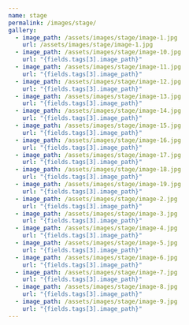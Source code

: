```yaml
---
name: stage
permalink: /images/stage/
gallery:
  - image_path: /assets/images/stage/image-1.jpg
    url: /assets/images/stage/image-1.jpg
  - image_path: /assets/images/stage/image-10.jpg
    url: "{fields.tags[3].image_path}"
  - image_path: /assets/images/stage/image-11.jpg
    url: "{fields.tags[3].image_path}"
  - image_path: /assets/images/stage/image-12.jpg
    url: "{fields.tags[3].image_path}"
  - image_path: /assets/images/stage/image-13.jpg
    url: "{fields.tags[3].image_path}"
  - image_path: /assets/images/stage/image-14.jpg
    url: "{fields.tags[3].image_path}"
  - image_path: /assets/images/stage/image-15.jpg
    url: "{fields.tags[3].image_path}"
  - image_path: /assets/images/stage/image-16.jpg
    url: "{fields.tags[3].image_path}"
  - image_path: /assets/images/stage/image-17.jpg
    url: "{fields.tags[3].image_path}"
  - image_path: /assets/images/stage/image-18.jpg
    url: "{fields.tags[3].image_path}"
  - image_path: /assets/images/stage/image-19.jpg
    url: "{fields.tags[3].image_path}"
  - image_path: /assets/images/stage/image-2.jpg
    url: "{fields.tags[3].image_path}"
  - image_path: /assets/images/stage/image-3.jpg
    url: "{fields.tags[3].image_path}"
  - image_path: /assets/images/stage/image-4.jpg
    url: "{fields.tags[3].image_path}"
  - image_path: /assets/images/stage/image-5.jpg
    url: "{fields.tags[3].image_path}"
  - image_path: /assets/images/stage/image-6.jpg
    url: "{fields.tags[3].image_path}"
  - image_path: /assets/images/stage/image-7.jpg
    url: "{fields.tags[3].image_path}"
  - image_path: /assets/images/stage/image-8.jpg
    url: "{fields.tags[3].image_path}"
  - image_path: /assets/images/stage/image-9.jpg
    url: "{fields.tags[3].image_path}"
---
```

